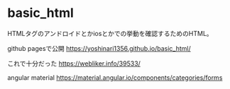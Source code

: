 # basic_html

HTMLタグのアンドロイドとかiosとかでの挙動を確認するためのHTML。


github pagesで公開
https://yoshinari1356.github.io/basic_html/

これで十分だった
https://webliker.info/39533/

angular material
https://material.angular.io/components/categories/forms

